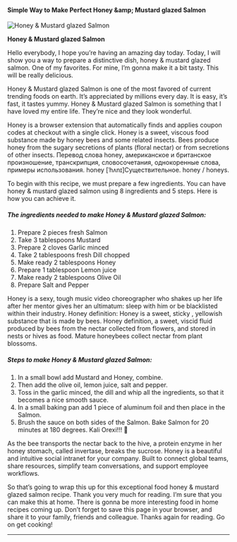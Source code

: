             

#### Simple Way to Make Perfect Honey &amp;amp; Mustard glazed Salmon

![Honey &amp; Mustard glazed Salmon](https://img-global.cpcdn.com/recipes/104b8b27fbf57af9/751x532cq70/honey-mustard-glazed-salmon-recipe-main-photo.jpg)

**Honey &amp; Mustard glazed Salmon**

Hello everybody, I hope you’re having an amazing day today. Today, I will show you a way to prepare a distinctive dish, honey & mustard glazed salmon. One of my favorites. For mine, I’m gonna make it a bit tasty. This will be really delicious.

Honey & Mustard glazed Salmon is one of the most favored of current trending foods on earth. It’s appreciated by millions every day. It is easy, it’s fast, it tastes yummy. Honey & Mustard glazed Salmon is something that I have loved my entire life. They’re nice and they look wonderful.

Honey is a browser extension that automatically finds and applies coupon codes at checkout with a single click. Honey is a sweet, viscous food substance made by honey bees and some related insects. Bees produce honey from the sugary secretions of plants (floral nectar) or from secretions of other insects. Перевод слова honey, американское и британское произношение, транскрипция, словосочетания, однокоренные слова, примеры использования. honey \[ˈhʌnɪ\]Существительное. honey / honeys.

To begin with this recipe, we must prepare a few ingredients. You can have honey & mustard glazed salmon using 8 ingredients and 5 steps. Here is how you can achieve it.

##### The ingredients needed to make Honey & Mustard glazed Salmon:

1.  Prepare 2 pieces fresh Salmon
2.  Take 3 tablespoons Mustard
3.  Prepare 2 cloves Garlic minced
4.  Take 2 tablespoons fresh Dill chopped
5.  Make ready 2 tablespoons Honey
6.  Prepare 1 tablespoon Lemon juice
7.  Make ready 2 tablespoons Olive Oil
8.  Prepare Salt and Pepper

Honey is a sexy, tough music video choreographer who shakes up her life after her mentor gives her an ultimatum: sleep with him or be blacklisted within their industry. Honey definition: Honey is a sweet, sticky , yellowish substance that is made by bees. Honey definition, a sweet, viscid fluid produced by bees from the nectar collected from flowers, and stored in nests or hives as food. Mature honeybees collect nectar from plant blossoms.

##### Steps to make Honey & Mustard glazed Salmon:

1.  In a small bowl add Mustard and Honey, combine.
2.  Then add the olive oil, lemon juice, salt and pepper.
3.  Toss in the garlic minced, the dill and whip all the ingredients, so that it becomes a nice smooth sauce.
4.  In a small baking pan add 1 piece of aluminum foil and then place in the Salmon.
5.  Brush the sauce on both sides of the Salmon. Bake Salmon for 20 minutes at 180 degrees. Kali Orexi!!! 🙂

As the bee transports the nectar back to the hive, a protein enzyme in her honey stomach, called invertase, breaks the sucrose. Honey is a beautiful and intuitive social intranet for your company. Built to connect global teams, share resources, simplify team conversations, and support employee workflows.

So that’s going to wrap this up for this exceptional food honey & mustard glazed salmon recipe. Thank you very much for reading. I’m sure that you can make this at home. There is gonna be more interesting food in home recipes coming up. Don’t forget to save this page in your browser, and share it to your family, friends and colleague. Thanks again for reading. Go on get cooking!

* * *
